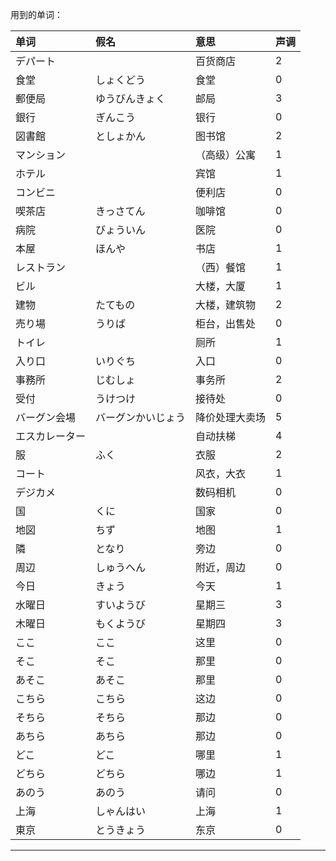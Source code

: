 用到的单词：

| 单词           | 假名               | 意思           | 声调 |
|:-------------- |:------------------ |:-------------- |:---- |
| デパート       |                    | 百货商店       | 2    |
| 食堂           | しょくどう         | 食堂           | 0    |
| 郵便局         | ゆうびんきょく     | 邮局           | 3    |
| 銀行           | ぎんこう           | 银行           | 0    |
| 図書館         | としょかん         | 图书馆         | 2    |
| マンション     |                    | （高级）公寓   | 1    |
| ホテル         |                    | 宾馆           | 1    |
| コンビニ       |                    | 便利店         | 0    |
| 喫茶店         | きっさてん         | 咖啡馆         | 0    |
| 病院           | びょういん         | 医院           | 0    |
| 本屋           | ほんや             | 书店           | 1    |
| レストラン     |                    | （西）餐馆     | 1    |
| ビル           |                    | 大楼，大厦     | 1    |
| 建物           | たてもの           | 大楼，建筑物   | 2    |
| 売り場         | うりば             | 柜台，出售处   | 0    |
| トイレ         |                    | 厕所           | 1    |
| 入り口         | いりぐち           | 入口           | 0    |
| 事務所         | じむしょ           | 事务所         | 2    |
| 受付           | うけつけ           | 接待处         | 0    |
| バーグン会場   | バーグンかいじょう | 降价处理大卖场 | 5    |
| エスカレーター |                    | 自动扶梯       | 4    |
| 服             | ふく               | 衣服           | 2    |
| コート         |                    | 风衣，大衣     | 1    |
| デジカメ       |                    | 数码相机       | 0    |
| 国             | くに               | 国家           | 0    |
| 地図           | ちず               | 地图           | 1    |
| 隣             | となり             | 旁边           | 0    |
| 周辺           | しゅうへん         | 附近，周边     | 0    |
| 今日           | きょう             | 今天           | 1    |
| 水曜日         | すいようび         | 星期三         | 3    |
| 木曜日         | もくようび         | 星期四         | 3    |
| ここ           | ここ               | 这里           | 0    |
| そこ           | そこ               | 那里           | 0    |
| あそこ         | あそこ             | 那里           | 0    |
| こちら         | こちら             | 这边           | 0    |
| そちら         | そちら             | 那边           | 0    |
| あちら         | あちら             | 那边           | 0    |
| どこ           | どこ               | 哪里           | 1    |
| どちら         | どちら             | 哪边           | 1    |
| あのう         | あのう             | 请问           | 0    |
| 上海           | しゃんはい         | 上海           | 1    |
| 東京           | とうきょう         | 东京           | 0    |

---
